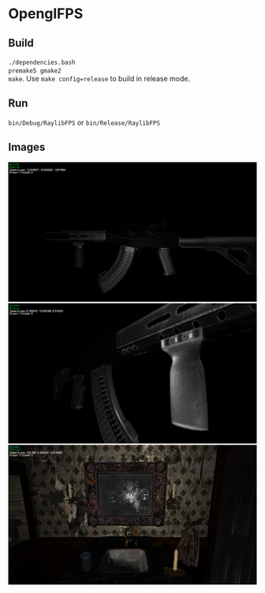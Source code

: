 # OpenglFPS

## Build
`./dependencies.bash`  
`premake5 gmake2`  
`make`. Use `make config=release` to build in release mode.  

## Run
`bin/Debug/RaylibFPS` or `bin/Release/RaylibFPS`

## Images
![1](imgs/screenshot000.png)  
![2](imgs/screenshot001.png)  
![3](imgs/screenshot002.png)  
